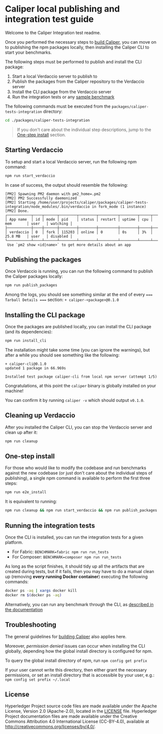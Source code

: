 # Caliper local publishing and integration test guide

Welcome to the Caliper Integration test readme. 

Once you performed the necessary steps to [build Caliper](https://hyperledger.github.io/caliper/docs/1_Getting_Started.html#building-caliper), you can move on to publishing the npm packages locally, then installing the Caliper CLI to start your benchmarks.

The following steps must be performed to publish and install the CLI package:
1. Start a local Verdaccio server to publish to
2. Publish the packages from the Caliper repository to the Verdaccio server
3. Install the CLI package from the Verdaccio server
4. Run the integration tests or any [sample benchmark](https://hyperledger.github.io/caliper/docs/1_Getting_Started.html#run-a-sample-benchmark)

The following commands must be executed from the `packages/caliper-tests-integration` directory:
```bash
cd ./packages/caliper-tests-integration
``` 

> If you don't care about the individual step descriptions, jump to the [One-step install](#one-step-install) section.

## Starting Verdaccio
To setup and start a local Verdaccio server, run the following npm command:
```bash
npm run start_verdaccio
```

In case of success, the output should resemble the following:
```
[PM2] Spawning PM2 daemon with pm2_home=.pm2
[PM2] PM2 Successfully daemonized
[PM2] Starting /home/user/projects/caliper/packages/caliper-tests-integration/node_modules/.bin/verdaccio in fork_mode (1 instance)
[PM2] Done.
┌───────────┬────┬──────┬────────┬────────┬─────────┬────────┬─────┬───────────┬────────┬──────────┐
│ App name  │ id │ mode │ pid    │ status │ restart │ uptime │ cpu │ mem       │ user   │ watching │
├───────────┼────┼──────┼────────┼────────┼─────────┼────────┼─────┼───────────┼────────┼──────────┤
│ verdaccio │ 0  │ fork │ 115203 │ online │ 0       │ 0s     │ 3%  │ 25.8 MB   │ user   │ disabled │
└───────────┴────┴──────┴────────┴────────┴─────────┴────────┴─────┴───────────┴────────┴──────────┘
 Use `pm2 show <id|name>` to get more details about an app
```
 
## Publishing the packages
Once Verdaccio is running, you can run the following command to publish the Caliper packages locally:
```bash
npm run publish_packages
```

Among the logs, you should see something similar at the end of every `=== Tarball Details ===` section: `+ caliper-<package>@0.1.0`

## Installing the CLI package
Once the packages are published locally, you can install the CLI package (and its dependencies):
```bash
npm run install_cli
```

The installation might take some time (you can ignore the warnings), but after a while you should see something like the following:
```
+ caliper-cli@0.1.0
updated 1 package in 66.969s

Installed test package caliper-cli from local npm server (attempt 1/5)
```

Congratulations, at this point the `caliper` binary is globally installed on your machine!

You can confirm it by running `caliper -v` which should output `v0.1.0`.

## Cleaning up Verdaccio
After you installed the Caliper CLI, you can stop the Verdaccio server and clean up after it:
```bash
npm run cleanup
```

## One-step install
For those who would like to modify the codebase and run benchmarks against the new codebase (or just don't care about the individual steps of publishing), a single npm command is available to perform the first three steps:

```bash
npm run e2e_install
```

It is equivalent to running:
```bash
npm run cleanup && npm run start_verdaccio && npm run publish_packages && npm run install_cli && npm run cleanup
```

## Running the integration tests
Once the CLI is installed, you can run the integration tests for a given platform.

* For Fabric: `BENCHMARK=fabric npm run run_tests`
* For Composer: `BENCHMARK=composer npm run run_tests`

As long as the script finishes, it should tidy up all the artifacts that are created during tests, but if it fails, then you may have to do a manual clean up (removing **every running Docker container**) executing the following commands:

```bash
docker ps -aq | xargs docker kill
docker rm $(docker ps -aq)
```

Alternatively, you can run any benchmark through the CLI, as [described in the documentation](https://hyperledger.github.io/caliper/docs/1_Getting_Started.html#run-a-sample-benchmark)

## Troubleshooting
The general guidelines for [building Caliper](https://hyperledger.github.io/caliper/docs/1_Getting_Started.html#building-caliper) also applies here.

Moreover, *permission denied* issues can occur when installing the CLI globally, depending how the global install directory is configured for npm.

To query the global install directory of npm, run `npm config get prefix`

If your user cannot write this directory, then either grant the necessary permissions, or set an install directory that is accessible by your user, e.g.: `npm config set prefix ~/.local`

## License <a name="license"></a>
Hyperledger Project source code files are made available under the Apache License, Version 2.0 (Apache-2.0), located in the [LICENSE](../../LICENSE) file. Hyperledger Project documentation files are made available under the Creative Commons Attribution 4.0 International License (CC-BY-4.0), available at http://creativecommons.org/licenses/by/4.0/.

